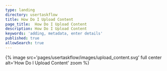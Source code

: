 ```yaml
---
type: landing
directory: usertaskflow
title: How Do I Upload Content
page_title:  How Do I Upload Content
description: How Do I Upload Content
keywords: 'adding, metadata, enter details'
published: true
allowSearch: true
---
```

{% image src='pages/usertaskflow/images/upload_content.svg' full center alt='How Do I Upload Content' zoom %} 
